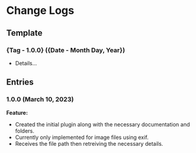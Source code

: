 #  Change Logs

## Template

### {Tag - 1.0.0} ({Date - Month Day, Year})

* Details...

## Entries

### 1.0.0 (March 10, 2023)

**Feature:**

* Created the initial plugin along with the necessary documentation and folders.
* Currently only implemented for image files using exif.
* Receives the file path then retreiving the necessary details.